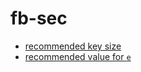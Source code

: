 # fb-sec

  * [recommended key size](http://en.wikipedia.org/wiki/RSA_\(algorithm\)#Integer_factorization_and_RSA_problem)
  * [recommended value for `e`](http://en.wikipedia.org/wiki/RSA_\(algorithm\)#Faulty_Key_Generation)
